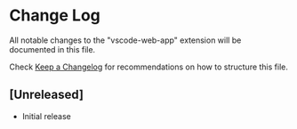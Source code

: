 # Change Log

All notable changes to the "vscode-web-app" extension will be documented in this file.

Check [Keep a Changelog](http://keepachangelog.com/) for recommendations on how to structure this file.

## [Unreleased]

- Initial release